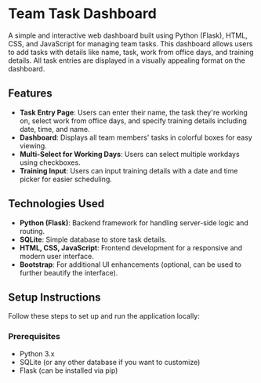 # Team Task Dashboard

A simple and interactive web dashboard built using Python (Flask), HTML, CSS, and JavaScript for managing team tasks. This dashboard allows users to add tasks with details like name, task, work from office days, and training details. All task entries are displayed in a visually appealing format on the dashboard.

## Features

- **Task Entry Page**: Users can enter their name, the task they're working on, select work from office days, and specify training details including date, time, and name.
- **Dashboard**: Displays all team members' tasks in colorful boxes for easy viewing.
- **Multi-Select for Working Days**: Users can select multiple workdays using checkboxes.
- **Training Input**: Users can input training details with a date and time picker for easier scheduling.

## Technologies Used

- **Python (Flask)**: Backend framework for handling server-side logic and routing.
- **SQLite**: Simple database to store task details.
- **HTML, CSS, JavaScript**: Frontend development for a responsive and modern user interface.
- **Bootstrap**: For additional UI enhancements (optional, can be used to further beautify the interface).

## Setup Instructions

Follow these steps to set up and run the application locally:

### Prerequisites

- Python 3.x
- SQLite (or any other database if you want to customize)
- Flask (can be installed via pip)

